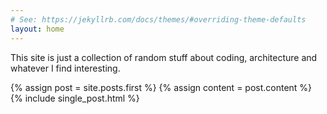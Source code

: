```yaml
---
# See: https://jekyllrb.com/docs/themes/#overriding-theme-defaults
layout: home
---
```


<!-- <div class="blog-header">
  <h1 class="blog-title">{{ site.title | default: site.github.repository_name }}</h1>
  <p class="lead blog-description">Last update {{ "now" | date: "%d.%m.%Y %H:%M" }}</p>
</div>
 -->

This site is just a collection of random stuff about coding, architecture and whatever I find interesting.

{% assign post = site.posts.first %}
{% assign content = post.content %}
{% include single_post.html %}